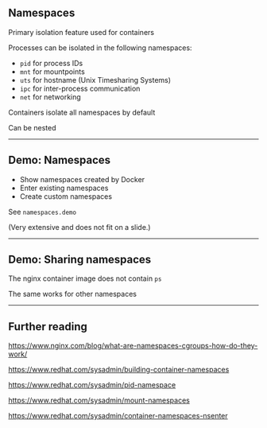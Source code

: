 ## Namespaces

Primary isolation feature used for containers

Processes can be isolated in the following namespaces:

- `pid` for process IDs
- `mnt` for mountpoints
- `uts` for hostname (Unix Timesharing Systems)
- `ipc` for inter-process communication
- `net` for networking

Containers isolate all namespaces by default

Can be nested

---

## Demo: Namespaces <!-- directory -->

- Show namespaces created by Docker
- Enter existing namespaces
- Create custom namespaces

See `namespaces.demo`

(Very extensive and does not fit on a slide.)

---

## Demo: Sharing namespaces <!-- directory -->

The nginx container image does not contain `ps`

<!-- include: namespaces-12.command -->

<!-- include: namespaces-13.command -->

<!-- include: namespaces-14.command -->

The same works for other namespaces

---

## Further reading

https://www.nginx.com/blog/what-are-namespaces-cgroups-how-do-they-work/

https://www.redhat.com/sysadmin/building-container-namespaces

https://www.redhat.com/sysadmin/pid-namespace

https://www.redhat.com/sysadmin/mount-namespaces

https://www.redhat.com/sysadmin/container-namespaces-nsenter
